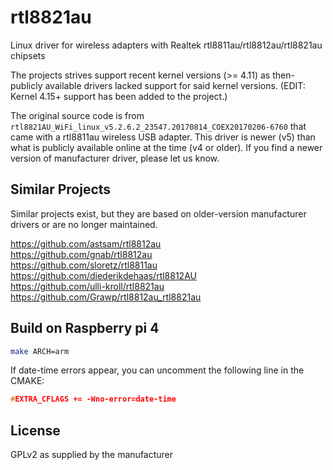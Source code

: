 # rtl8821au
Linux driver for wireless adapters with Realtek rtl8811au/rtl8812au/rtl8821au chipsets

The projects strives support recent kernel versions (>= 4.11) as then-publicly available drivers
lacked support for said kernel versions. (EDIT: Kernel 4.15+ support has been added to the project.)

The original source code is from `rtl8821AU_WiFi_linux_v5.2.6.2_23547.20170814_COEX20170206-6760`
that came with a rtl8811au wireless USB adapter.  This driver is newer (v5) than what is publicly
available online at the time (v4 or older).  If you find a newer version of manufacturer driver, please
let us know.

## Similar Projects 
Similar projects exist, but they are based on older-version manufacturer drivers or are no longer maintained.

https://github.com/astsam/rtl8812au \
https://github.com/gnab/rtl8812au \
https://github.com/sloretz/rtl8811au \
https://github.com/diederikdehaas/rtl8812AU \
https://github.com/ulli-kroll/rtl8821au \
https://github.com/Grawp/rtl8812au_rtl8821au

## Build on Raspberry pi 4
```bash
make ARCH=arm
```

If date-time errors appear, you can uncomment the following line in the CMAKE:

```c
#EXTRA_CFLAGS += -Wno-error=date-time
```

## License
GPLv2 as supplied by the manufacturer
